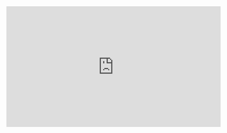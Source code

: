 <iframe width="560" height="315" src="https://www.youtube.com/watch?v=ogxG3zRaxTw" frameborder="0" allowfullscreen></iframe>




